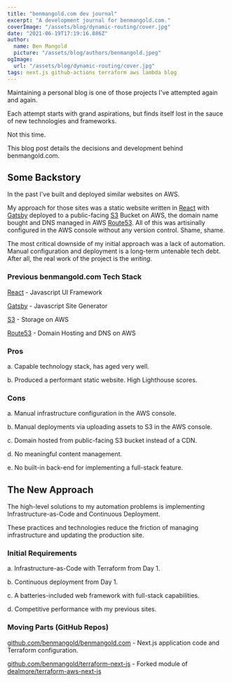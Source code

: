 ```yaml
---
title: "benmangold.com dev journal"
excerpt: "A development journal for benmangold.com."
coverImage: "/assets/blog/dynamic-routing/cover.jpg"
date: "2021-06-19T17:19:16.886Z"
author:
  name: Ben Mangold
  picture: "/assets/blog/authors/benmangold.jpeg"
ogImage:
  url: "/assets/blog/dynamic-routing/cover.jpg"
tags: next.js github-actions terraform aws lambda blog
---
```


Maintaining a personal blog is one of those projects I've attempted again and again.

Each attempt starts with grand aspirations, but finds itself lost in the sauce of new technologies and frameworks.

Not this time.

This blog post details the decisions and development behind benmangold.com.

## Some Backstory

In the past I've built and deployed similar websites on AWS.

My approach for those sites was a static website written in [React](https://reactjs.org/) with [Gatsby](https://www.gatsbyjs.com/) deployed to a public-facing [S3](https://aws.amazon.com/s3/) Bucket on AWS, the domain name bought and DNS managed in AWS [Route53](https://aws.amazon.com/route53/).  All of this was artisinally configured in the AWS console without any version control.  Shame, shame.

The most critical downside of my initial approach was a lack of automation. Manual configuration and deployment is a long-term untenable tech debt. After all, the real work of the project is the _writing_.

### Previous benmangold.com Tech Stack

[React](https://reactjs.org/) - Javascript UI Framework

[Gatsby](https://www.gatsbyjs.com/) - Javascript Site Generator

[S3](https://aws.amazon.com/s3/) - Storage on AWS

[Route53](https://aws.amazon.com/route53/) - Domain Hosting and DNS on AWS

### Pros

a. Capable technology stack, has aged very well.

b. Produced a performant static website. High Lighthouse scores.

### Cons

a. Manual infrastructure configuration in the AWS console.

b. Manual deployments via uploading assets to S3 in the AWS console.

c. Domain hosted from public-facing S3 bucket instead of a CDN.

d. No meaningful content management.

e. No built-in back-end for implementing a full-stack feature.

## The New Approach

The high-level solutions to my automation problems is implementing Infrastructure-as-Code and Continuous Deployment.

These practices and technologies reduce the friction of managing infrastructure and updating the production site.

### Initial Requirements

a. Infrastructure-as-Code with Terraform from Day 1.

b. Continuous deployment from Day 1.

c. A batteries-included web framework with full-stack capabilities.

d. Competitive performance with my previous sites.

### Moving Parts (GitHub Repos)

[github.com/benmangold/benmangold.com](https://github.com/benmangold/benmangold.com) - Next.js application code and Terraform configuration.

[github.com/benmangold/terraform-next-js](https://github.com/benmangold/terraform-aws-next-js) - Forked module of [dealmore/terraform-aws-next-js](https://github.com/dealmore/terraform-aws-next-js)
